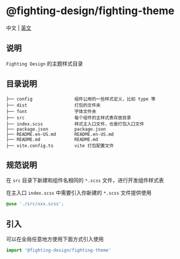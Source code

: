 # @fighting-design/fighting-theme

中文 | [英文](./README.en-US.md)

## 说明

`Fighting Design` 的主题样式目录

## 目录说明

```
├── config                组件公用的一些样式定义，比如 type 等
├── dist                  打包的文件夹
├── font                  字体文件夹
├── src                   每个组件的主样式表存放目录
├── index.scss            样式主入口文件，也是打包入口文件
├── package.json          package.json
├── README.en-US.md       README.en-US.md
├── README.md             README.md
├── vite.config.ts        vite 打包配置文件
```

## 规范说明

在 `src` 目录下新建和组件名相同的 `*.scss` 文件，进行开发组件样式表

在主入口 `index.scss` 中需要引入你新建的 `*.scss` 文件提供使用

```scss
@use './src/xxx.scss';
```

## 引入

可以在全局任意地方使用下面方式引入使用

```ts
import '@fighting-design/fighting-theme'
```
